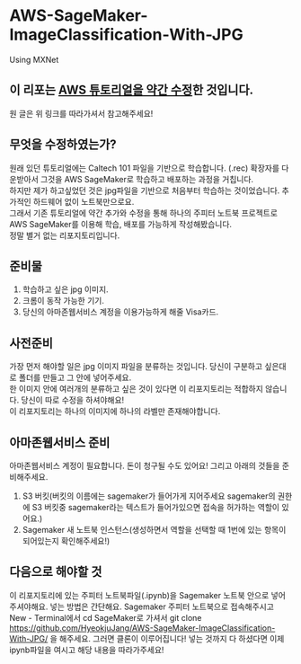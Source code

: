 # AWS-SageMaker-ImageClassification-With-JPG
Using MXNet
## 이 리포는 [AWS 튜토리얼을 약간 수정](https://github.com/awslabs/amazon-sagemaker-examples/tree/master/introduction_to_amazon_algorithms/imageclassification_caltech)한 것입니다.  
원 글은 위 링크를 따라가셔서 참고해주세요!  
## 무엇을 수정하였는가?  
원래 있던 튜토리얼에는 Caltech 101 파일을 기반으로 학습합니다. (.rec) 확장자를 다운받아서 그것을 AWS SageMaker로 학습하고 배포하는 과정을 거칩니다.  
하지만 제가 하고싶었던 것은 jpg파일을 기반으로 처음부터 학습하는 것이었습니다. 추가적인 하드웨어 없이 노트북만으로요.  
그래서 기존 튜토리얼에 약간 추가와 수정을 통해 하나의 주피터 노트북 프로젝트로 AWS SageMaker를 이용해 학습, 배포를 가능하게 작성해봤습니다.  
정말 별거 없는 리포지토리입니다.  
## 준비물  
1. 학습하고 싶은 jpg 이미지.  
2. 크롬이 동작 가능한 기기.  
3. 당신의 아마존웹서비스 계정을 이용가능하게 해줄 Visa카드.
## 사전준비
가장 먼저 해야할 일은 jpg 이미지 파일을 분류하는 것입니다. 당신이 구분하고 싶은대로 폴더를 만들고 그 안에 넣어주세요.  
한 이미지 안에 여러개의 분류하고 싶은 것이 있다면 이 리포지토리는 적합하지 않습니다. 당신이 따로 수정을 하셔야해요!  
이 리포지토리는 하나의 이미지에 하나의 라벨만 존재해야합니다.  
## 아마존웹서비스 준비
아마존웹서비스 계정이 필요합니다. 돈이 청구될 수도 있어요! 그리고 아래의 것들을 준비해주세요.
1. S3 버킷(버킷의 이름에는 sagemaker가 들어가게 지어주세요 sagemaker의 권한에 S3 버킷중 sagemaker라는 텍스트가 들어가있으면 접속을 허가하는 역할이 있어요.)
2. Sagemaker 새 노트북 인스턴스(생성하면서 역할을 선택할 때 1번에 있는 항목이 되어있는지 확인해주세요!)
## 다음으로 해야할 것
이 리포지토리에 있는 주피터 노트북파일(.ipynb)을 Sagemaker 노트북 안으로 넣어주셔야해요.
넣는 방법은 간단해요. Sagemaker 주피터 노트북으로 접속해주시고 New - Terminal에서 cd SageMaker로 가셔서 git clone https://github.com/HyeokjuJang/AWS-SageMaker-ImageClassification-With-JPG/ 을 해주세요. 그러면 클론이 이루어집니다! 
넣는 것까지 다 하셨다면 이제 ipynb파일을 여시고 해당 내용을 따라가주세요!
